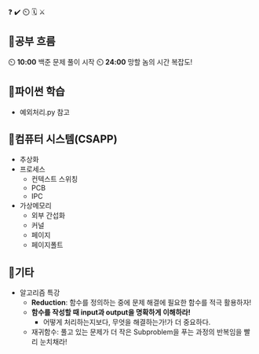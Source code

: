 ❓ ✔️ ⏲️ 🗓️ ⚔️

## 🧠공부 흐름
⏲️ **10:00** 백준 문제 풀이 시작
⏲️ **24:00** 망할 놈의 시간 복잡도!

## 🐍파이썬 학습
- 예외처리.py 참고

## 📓컴퓨터 시스템(CSAPP)
- 추상화
- 프로세스
    - 컨텍스트 스위칭
    - PCB
    - IPC 
- 가상메모리
    - 외부 간섭화
    - 커널
    - 페이지
    - 페이지폴트

## 📌기타
- 알고리즘 특강
    - **Reduction**: 함수를 정의하는 중에 문제 해결에 필요한 함수를 적극 활용하자! 
    - **함수를 작성할 때 input과 output을 명확하게 이해하라!**
        - 어떻게 처리하는지보다, 무엇을 해결하는가!가 더 중요하다.
    - 재귀함수: 풀고 있는 문제가 더 작은 Subproblem을 푸는 과정의 반복임을 빨리 눈치채라!